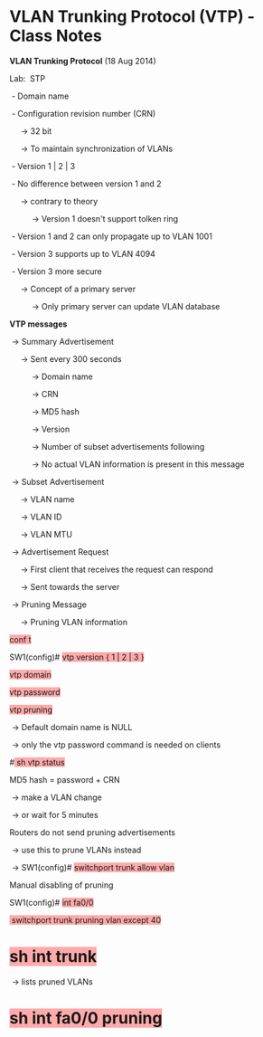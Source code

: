 # VLAN Trunking Protocol (VTP) - Class Notes

**VLAN Trunking Protocol** (18 Aug 2014)

Lab:  STP

 - Domain name

 - Configuration revision number (CRN)

     -> 32 bit

     -> To maintain synchronization of VLANs

 - Version 1 | 2 | 3

 - No difference between version 1 and 2

     -> contrary to theory

          -> Version 1 doesn't support tolken ring

 - Version 1 and 2 can only propagate up to VLAN 1001

 - Version 3 supports up to VLAN 4094

 - Version 3 more secure

     -> Concept of a primary server

          -> Only primary server can update VLAN database

**VTP messages**

 -> Summary Advertisement

     -> Sent every 300 seconds

          -> Domain name

          -> CRN

          -> MD5 hash

          -> Version

          -> Number of subset advertisements following

          -> No actual VLAN information is present in this message

 -> Subset Advertisement

     -> VLAN name

     -> VLAN ID

     -> VLAN MTU

 -> Advertisement Request

     -> First client that receives the request can respond

     -> Sent towards the server

 -> Pruning Message

     -> Pruning VLAN information

<span style="background-color: #ffaaaa">conf t</span>

SW1(config)# <span style="background-color: #ffaaaa">vtp version { 1 | 2 | 3 }</span>

<span style="background-color: #ffaaaa">vtp domain <name></span>

<span style="background-color: #ffaaaa">vtp password <password></span>

<span style="background-color: #ffaaaa">vtp pruning</span>

 -> Default domain name is NULL

 -> only the vtp password command is needed on clients

#<span style="background-color: #ffaaaa"> sh vtp status</span>

MD5 hash = password + CRN

 -> make a VLAN change

 -> or wait for 5 minutes

Routers do not send pruning advertisements

 -> use this to prune VLANs instead

 -> SW1(config)# <span style="background-color: #ffaaaa">switchport trunk allow vlan <vlan></span>

Manual disabling of pruning

SW1(config)# <span style="background-color: #ffaaaa">int fa0/0</span>

<span style="background-color: #ffaaaa"> switchport trunk pruning vlan except 40</span>

# <span style="background-color: #ffaaaa">sh int trunk</span>

 -> lists pruned VLANs

# <span style="background-color: #ffaaaa">sh int fa0/0 pruning</span>
